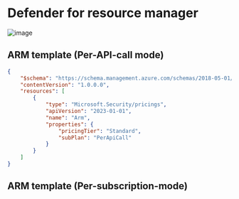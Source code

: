 # Defender for resource manager

![image](https://github.com/user-attachments/assets/b2d33489-4409-4d19-ba13-c3f62e544aed)

## ARM template (Per-API-call mode)
```json
{
    "$schema": "https://schema.management.azure.com/schemas/2018-05-01/subscriptionDeploymentTemplate.json#",
    "contentVersion": "1.0.0.0",
    "resources": [
        {
            "type": "Microsoft.Security/pricings",
            "apiVersion": "2023-01-01",
            "name": "Arm",
            "properties": {
                "pricingTier": "Standard",
                "subPlan": "PerApiCall"
            }
        }
    ]
}
```

## ARM template (Per-subscription-mode)
